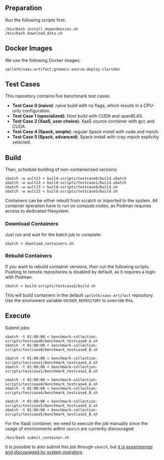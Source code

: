 ## Preparation

Run the following scripts first:

```
/bin/bash install_dependencies.sh
/bin/bash download_data.sh
```

## Docker Images

We use the following Docker images:

```
spcleth/xaas-artifact:gromacs-source-deploy-clariden
```

## Test Cases

This repository contains five benchmark test cases:

- **Test Case 0 (naive)**: naive build with no flags, which results in a CPU-only configuration.
- **Test Case 1 (specialized)**: Host build with CUDA and openBLAS.
- **Test Case 2 (XaaS, user choice)**: XaaS source container with gcc and CUDA.
- **Test Case 4 (Spack, simple)**: regular Spack install with cuda and mpich.
- **Test Case 5 (Spack, advanced)**: Spack install with cray-mpich explicitly selected.

## Build

Then, schedule building of non-containerized versions:

```
sbatch -w ault23 < build-scripts/testcase0/build.sbatch
sbatch -w ault23 < build-scripts/testcase1/build.sbatch
sbatch -w ault23 < build-scripts/testcase4/build.sh
sbatch -w ault23 < build-scripts/testcase5/build.sh
```

Containers can be either rebuilt from scratch or imported to the system. All container operation have to run on compute nodes, as Podman requires access to dedicated filesystem.

### Download Containers

Just run and wait for the batch job to complete:

```
sbatch < download_containers.sh
```

### Rebuild Containers

If you want to rebuild container versions, then run the following scripts. Pushing to remote repositories is disabled by default, as it requires a login with Podman.

```
sbatch < build-scripts/testcase2/build.sh
```

This will build containers in the default `spcleth/xaas-artifact` repository. Use the enviroment variable `DOCKER_REPOSITORY` to override this.

## Execute

Submit jobs:

```
sbatch -t 01:00:00 < benchmark-collection-scripts/testcase0/benchmark_testcase0_A.sh
sbatch -t 01:00:00 < benchmark-collection-scripts/testcase0/benchmark_testcase0_B.sh

sbatch -t 01:00:00 < benchmark-collection-scripts/testcase1/benchmark_testcase1_A.sh
sbatch -t 01:00:00 < benchmark-collection-scripts/testcase1/benchmark_testcase1_B.sh

sbatch -t 01:00:00 < benchmark-collection-scripts/testcase4/benchmark_testcase4_A.sh
sbatch -t 01:00:00 < benchmark-collection-scripts/testcase4/benchmark_testcase4_B.sh

sbatch -t 01:00:00 < benchmark-collection-scripts/testcase5/benchmark_testcase5_A.sh
sbatch -t 01:00:00 < benchmark-collection-scripts/testcase5/benchmark_testcase5_B.sh
```

For the XaaS container, we need to execute the job manually since the usage of environments within `sbatch` are currently discouraged:

```
/bin/bash submit_container.sh
```

It is possible to also submit this job through `sbatch`, but [it is experimental and discouraged by system operators](https://docs.cscs.ch/software/container-engine/run/#running-containerized-environments).

